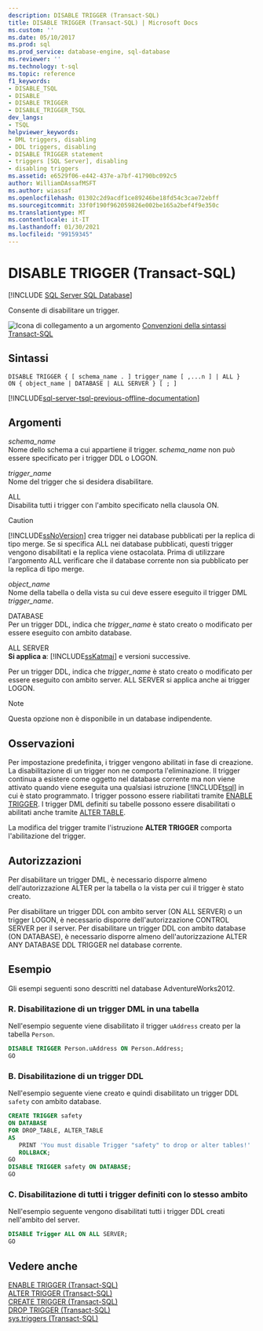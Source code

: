 ```yaml
---
description: DISABLE TRIGGER (Transact-SQL)
title: DISABLE TRIGGER (Transact-SQL) | Microsoft Docs
ms.custom: ''
ms.date: 05/10/2017
ms.prod: sql
ms.prod_service: database-engine, sql-database
ms.reviewer: ''
ms.technology: t-sql
ms.topic: reference
f1_keywords:
- DISABLE_TSQL
- DISABLE
- DISABLE TRIGGER
- DISABLE_TRIGGER_TSQL
dev_langs:
- TSQL
helpviewer_keywords:
- DML triggers, disabling
- DDL triggers, disabling
- DISABLE TRIGGER statement
- triggers [SQL Server], disabling
- disabling triggers
ms.assetid: e6529f06-e442-437e-a7bf-41790bc092c5
author: WilliamDAssafMSFT
ms.author: wiassaf
ms.openlocfilehash: 01302c2d9acdf1ce89246be18fd54c3cae72ebff
ms.sourcegitcommit: 33f0f190f962059826e002be165a2bef4f9e350c
ms.translationtype: MT
ms.contentlocale: it-IT
ms.lasthandoff: 01/30/2021
ms.locfileid: "99159345"
---
```

# <a name="disable-trigger-transact-sql"></a>DISABLE TRIGGER (Transact-SQL)
[!INCLUDE [SQL Server SQL Database](../../includes/applies-to-version/sql-asdb.md)]

  Consente di disabilitare un trigger.  
  
 ![Icona di collegamento a un argomento](../../database-engine/configure-windows/media/topic-link.gif "Icona di collegamento a un argomento") [Convenzioni della sintassi Transact-SQL](../../t-sql/language-elements/transact-sql-syntax-conventions-transact-sql.md)  
  
## <a name="syntax"></a>Sintassi  
  
```syntaxsql
DISABLE TRIGGER { [ schema_name . ] trigger_name [ ,...n ] | ALL }  
ON { object_name | DATABASE | ALL SERVER } [ ; ]  
```  
  
[!INCLUDE[sql-server-tsql-previous-offline-documentation](../../includes/sql-server-tsql-previous-offline-documentation.md)]

## <a name="arguments"></a>Argomenti
 *schema_name*  
 Nome dello schema a cui appartiene il trigger. *schema_name* non può essere specificato per i trigger DDL o LOGON.  
  
 *trigger_name*  
 Nome del trigger che si desidera disabilitare.  
  
 ALL  
 Disabilita tutti i trigger con l'ambito specificato nella clausola ON.  
  
> [!CAUTION]  
>  [!INCLUDE[ssNoVersion](../../includes/ssnoversion-md.md)] crea trigger nei database pubblicati per la replica di tipo merge. Se si specifica ALL nei database pubblicati, questi trigger vengono disabilitati e la replica viene ostacolata. Prima di utilizzare l'argomento ALL verificare che il database corrente non sia pubblicato per la replica di tipo merge.  
  
 *object_name*  
 Nome della tabella o della vista su cui deve essere eseguito il trigger DML *trigger_name*.  
  
 DATABASE  
 Per un trigger DDL, indica che *trigger_name* è stato creato o modificato per essere eseguito con ambito database.  
  
 ALL SERVER  
 **Si applica a**: [!INCLUDE[ssKatmai](../../includes/sskatmai-md.md)] e versioni successive.  
  
 Per un trigger DDL, indica che *trigger_name* è stato creato o modificato per essere eseguito con ambito server. ALL SERVER si applica anche ai trigger LOGON.  
  
> [!NOTE]  
>  Questa opzione non è disponibile in un database indipendente.  
  
## <a name="remarks"></a>Osservazioni  
 Per impostazione predefinita, i trigger vengono abilitati in fase di creazione. La disabilitazione di un trigger non ne comporta l'eliminazione. Il trigger continua a esistere come oggetto nel database corrente ma non viene attivato quando viene eseguita una qualsiasi istruzione [!INCLUDE[tsql](../../includes/tsql-md.md)] in cui è stato programmato. I trigger possono essere riabilitati tramite [ENABLE TRIGGER](../../t-sql/statements/enable-trigger-transact-sql.md). I trigger DML definiti su tabelle possono essere disabilitati o abilitati anche tramite [ALTER TABLE](../../t-sql/statements/alter-table-transact-sql.md).  
  
 La modifica del trigger tramite l'istruzione **ALTER TRIGGER** comporta l'abilitazione del trigger.  
  
## <a name="permissions"></a>Autorizzazioni  
 Per disabilitare un trigger DML, è necessario disporre almeno dell'autorizzazione ALTER per la tabella o la vista per cui il trigger è stato creato.  
  
 Per disabilitare un trigger DDL con ambito server (ON ALL SERVER) o un trigger LOGON, è necessario disporre dell'autorizzazione CONTROL SERVER per il server. Per disabilitare un trigger DDL con ambito database (ON DATABASE), è necessario disporre almeno dell'autorizzazione ALTER ANY DATABASE DDL TRIGGER nel database corrente.  
  
## <a name="examples"></a>Esempio  
Gli esempi seguenti sono descritti nel database AdventureWorks2012.
  
### <a name="a-disabling-a-dml-trigger-on-a-table"></a>R. Disabilitazione di un trigger DML in una tabella  
 Nell'esempio seguente viene disabilitato il trigger `uAddress` creato per la tabella `Person`.  
  
```sql  
DISABLE TRIGGER Person.uAddress ON Person.Address;  
GO  
```  
  
### <a name="b-disabling-a-ddl-trigger"></a>B. Disabilitazione di un trigger DDL  
 Nell'esempio seguente viene creato e quindi disabilitato un trigger DDL `safety` con ambito database.  
  
```sql  
CREATE TRIGGER safety   
ON DATABASE   
FOR DROP_TABLE, ALTER_TABLE   
AS   
   PRINT 'You must disable Trigger "safety" to drop or alter tables!'   
   ROLLBACK;  
GO  
DISABLE TRIGGER safety ON DATABASE;  
GO  
```  
  
### <a name="c-disabling-all-triggers-that-were-defined-with-the-same-scope"></a>C. Disabilitazione di tutti i trigger definiti con lo stesso ambito  
 Nell'esempio seguente vengono disabilitati tutti i trigger DDL creati nell'ambito del server.  
  
```sql  
DISABLE Trigger ALL ON ALL SERVER;  
GO  
```  
  
## <a name="see-also"></a>Vedere anche  
 [ENABLE TRIGGER &#40;Transact-SQL&#41;](../../t-sql/statements/enable-trigger-transact-sql.md)   
 [ALTER TRIGGER &#40;Transact-SQL&#41;](../../t-sql/statements/alter-trigger-transact-sql.md)   
 [CREATE TRIGGER &#40;Transact-SQL&#41;](../../t-sql/statements/create-trigger-transact-sql.md)   
 [DROP TRIGGER &#40;Transact-SQL&#41;](../../t-sql/statements/drop-trigger-transact-sql.md)   
 [sys.triggers &#40;Transact-SQL&#41;](../../relational-databases/system-catalog-views/sys-triggers-transact-sql.md)  
  
  
